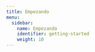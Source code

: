 ```yaml
---
title: Empezando
menu:
  sidebar:
    name: Empezando
    identifier: getting-started
    weight: 10
---
```

